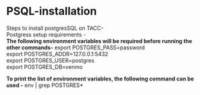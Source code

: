 # PSQL-installation
Steps to install postgresSQL on TACC-\
Postgress setup requirements - \
**The following environment variables will be required before running the other commands-**
export POSTGRES_PASS=password \
export POSTGRES_ADDR=127.0.0.1:5432\
export POSTGRES_USER=postgres\
export POSTGRES_DB=venmo

**To print the list of environment variables, the following command can be used -**
env | grep POSTGRES*



